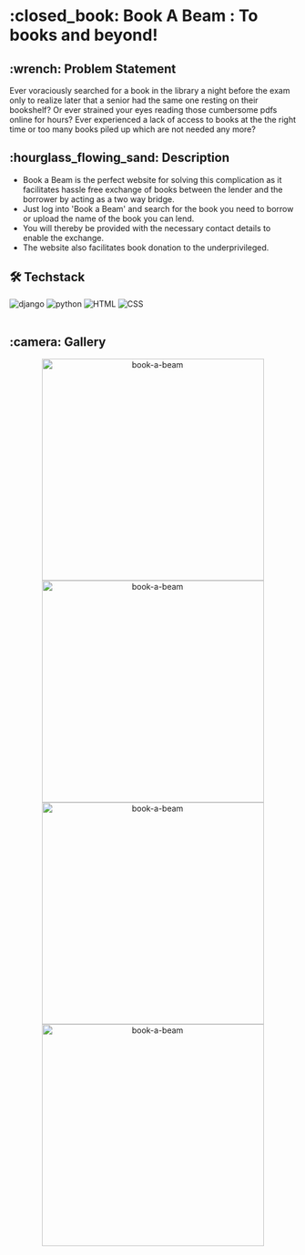 <h1> :closed_book: Book A Beam : To books and beyond! </h1>

<h2> :wrench: Problem Statement </h2>

Ever voraciously searched for a book in the library a night before the exam only to realize later that a senior had the same one resting on their bookshelf? Or ever strained your eyes reading those cumbersome pdfs online for hours? Ever experienced a lack of access to books at the the right time or too many books piled up which are not needed any more?
<br>

<h2> :hourglass_flowing_sand: Description </h2>

- Book a Beam is the perfect website for solving this complication as it facilitates hassle free exchange of books between the lender and the borrower by acting as a two way bridge.
- Just log into 'Book a Beam' and search for the book you need to borrow or upload the name of the book you can lend.
- You will thereby be provided with the necessary contact details to enable the exchange. 
- The website also facilitates book donation to the underprivileged.

<h2> 🛠️ Techstack </h2>
<div>
  <img src="https://camo.githubusercontent.com/c9d0db0a5c179f2fcf0a460d9b7e75ef516bfdc1e1681bc61f43c9b435bc96a9/68747470733a2f2f696d672e736869656c64732e696f2f62616467652f646a616e676f2532302d2532333039324532302e7376673f267374796c653d666f722d7468652d6261646765266c6f676f3d646a616e676f266c6f676f436f6c6f723d7768697465" alt="django">
  
  <img src="https://camo.githubusercontent.com/a71f1a20d58a3506dd5f32dcb31461bd5102a0bd33dbf49db9195c589eaca8d7/68747470733a2f2f696d672e736869656c64732e696f2f62616467652f707974686f6e2532302d2532333134333534432e7376673f267374796c653d666f722d7468652d6261646765266c6f676f3d707974686f6e266c6f676f436f6c6f723d7768697465" alt="python">
  
  <img src="https://camo.githubusercontent.com/5d3b0191832237fcbfc6d4497524e8bb547c6bfc9eafb738d5205c629d202067/68747470733a2f2f696d672e736869656c64732e696f2f62616467652f68746d6c352532302d2532334533344632362e7376673f267374796c653d666f722d7468652d6261646765266c6f676f3d68746d6c35266c6f676f436f6c6f723d7768697465" alt="HTML">
  
  <img src="https://camo.githubusercontent.com/5ed492db9c79ad5990eda7dc80923377f0e7096b18a4d1e9b86c8987dc0e5aa5/68747470733a2f2f696d672e736869656c64732e696f2f62616467652f637373332532302d2532333135373242362e7376673f267374796c653d666f722d7468652d6261646765266c6f676f3d63737333266c6f676f436f6c6f723d7768697465" alt="CSS">
</div>
<br>


<h2> :camera: Gallery</h2>
  <div align="center">
  <img src="https://user-images.githubusercontent.com/77115160/144872826-fa13e36a-df97-486e-a1e3-523a57df89ea.jpeg" alt="book-a-beam" width="390">
  <img src="https://user-images.githubusercontent.com/77115160/144872839-68daf85d-7a15-453c-9f51-c910ff23a7c6.jpeg" alt="book-a-beam" width="390">
  <img src="https://user-images.githubusercontent.com/77115160/144872852-bd768260-79cb-4a8a-8204-d64d29097be3.jpeg" alt="book-a-beam" width="390">
  <img src="https://user-images.githubusercontent.com/77115160/144872858-ba18da30-bda2-4fd5-a455-b568ce2240d8.jpeg" alt="book-a-beam" width="390">
  </div>
  <br>
  
 
  




